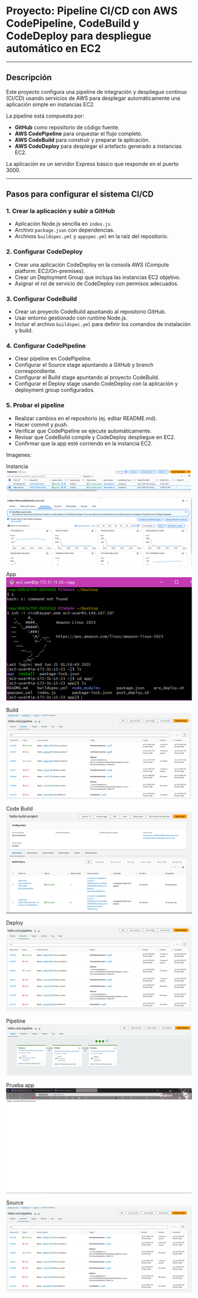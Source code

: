 # Proyecto: Pipeline CI/CD con AWS CodePipeline, CodeBuild y CodeDeploy para despliegue automático en EC2

---

## Descripción

Este proyecto configura una pipeline de integración y despliegue continuo (CI/CD) usando servicios de AWS para desplegar automáticamente una aplicación simple en instancias EC2. 

La pipeline está compuesta por:

- **GitHub** como repositorio de código fuente.
- **AWS CodePipeline** para orquestar el flujo completo.
- **AWS CodeBuild** para construir y preparar la aplicación.
- **AWS CodeDeploy** para desplegar el artefacto generado a instancias EC2.

La aplicación es un servidor Express básico que responde en el puerto 3000.

---

## Pasos para configurar el sistema CI/CD

### 1. Crear la aplicación y subir a GitHub

- Aplicación Node.js sencilla en `index.js`.
- Archivo `package.json` con dependencias.
- Archivos `buildspec.yml` y `appspec.yml` en la raíz del repositorio.

### 2. Configurar CodeDeploy

- Crear una aplicación CodeDeploy en la consola AWS (Compute platform: EC2/On-premises).
- Crear un Deployment Group que incluya las instancias EC2 objetivo.
- Asignar el rol de servicio de CodeDeploy con permisos adecuados.

### 3. Configurar CodeBuild

- Crear un proyecto CodeBuild apuntando al repositorio GitHub.
- Usar entorno gestionado con runtime Node.js.
- Incluir el archivo `buildspec.yml` para definir los comandos de instalación y build.

### 4. Configurar CodePipeline

- Crear pipeline en CodePipeline.
- Configurar el Source stage apuntando a GitHub y branch correspondiente.
- Configurar el Build stage apuntando al proyecto CodeBuild.
- Configurar el Deploy stage usando CodeDeploy con la aplicación y deployment group configurados.

### 5. Probar el pipeline

- Realizar cambios en el repositorio (ej. editar README.md).
- Hacer commit y push.
- Verificar que CodePipeline se ejecute automáticamente.
- Revisar que CodeBuild compile y CodeDeploy despliegue en EC2.
- Confirmar que la app esté corriendo en la instancia EC2.


Imagenes:

Instancia  
![](Instance.PNG)

App
![](appec2.PNG)

Build
![](build.PNG)

Code Build
![](codebuild.PNG)

Deploy
![](deploy.PNG)

Pipeline
![](pipeline.PNG)

Prueba app
![](prueba.PNG)

Source
![](source.PNG)
